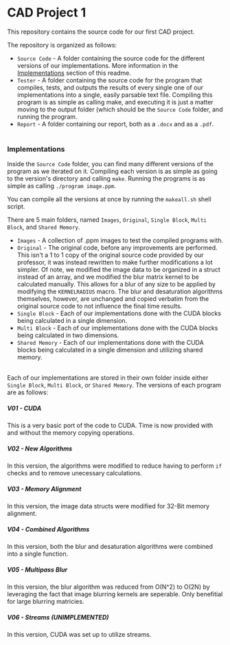 # CAD Project 1
This repository contains the source code for our first CAD project.</br>

The repository is organized as follows:

* `Source Code` - A folder containing the source code for the different versions of our implementations. More information in the [Implementations](#Implementations) section of this readme.  
* `Tester` - A folder containing the source code for the program that compiles, tests, and outputs the results of every single one of our implementations into a single, easily parsable text file. Compiling this program is as simple as calling make, and executing it is just a matter moving to the output folder (which should be the `Source Code` folder, and running the program.  
* `Report` - A folder containing our report, both as a `.docx` and as a `.pdf`.</br></br>

### Implementations

Inside the `Source Code` folder, you can find many different versions of the program as we iterated on it. Compiling each version is as simple as going to the version's directory and calling `make`. Running the programs is as simple as calling `./program image.ppm`.</br>

You can compile all the versions at once by running the `makeall.sh` shell script.</br>

There are 5 main folders, named `Images`, `Original`, `Single Block`, `Multi Block`, and `Shared Memory`. 

* `Images` - A collection of .ppm images to test the compiled programs with.
* `Original` - The original code, before any improvements are performed. This isn't a 1 to 1 copy of the original source code provided by our professor, it was instead rewritten to make further modifications a lot simpler. Of note, we modified the image data to be organized in a struct instead of an array, and we modified the blur matrix kernel to be calculated manually. This allows for a blur of any size to be applied by modifying the `KERNELRADIUS` macro. The blur and desaturation algorithms themselves, however, are unchanged and copied verbatim from the original source code to not influence the final time results.
* `Single Block` - Each of our implementations done with the CUDA blocks being calculated in a single dimension.
* `Multi Block` - Each of our implementations done with the CUDA blocks being calculated in two dimensions.
* `Shared Memory` - Each of our implementations done with the CUDA blocks being calculated in a single dimension and utilizing shared memory.</br></br>


Each of our implementations are stored in their own folder inside either `Single Block`, `Multi Block`, or `Shared Memory`. The versions of each program are as follows:

##### V01 - CUDA
This is a very basic port of the code to CUDA. Time is now provided with and without the memory copying operations.

##### V02 - New Algorithms
In this version, the algorithms were modified to reduce having to perform `if` checks and to remove unecessary calculations.

##### V03 - Memory Alignment
In this version, the image data structs were modified for 32-Bit memory alignment.

##### V04 - Combined Algorithms
In this version, both the blur and desaturation algorithms were combined into a single function.

##### V05 - Multipass Blur
In this version, the blur algorithm was reduced from O(N^2) to O(2N) by leveraging the fact that image blurring kernels are seperable. Only benefitial for large blurring matricies.

##### V06 - Streams (UNIMPLEMENTED)
In this version, CUDA was set up to utilize streams.